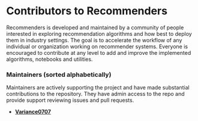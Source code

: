 <h1>Contributors to Recommenders</h1>
Recommenders is developed and maintained by a community of people interested in exploring recommendation algorithms and how best to deploy them in industry settings. The goal is to accelerate the workflow of any individual or organization working on recommender systems. Everyone is encouraged to contribute at any level to add and improve the implemented algorithms, notebooks and utilities.


<h3>Maintainers (sorted alphabetically)</h3>

Maintainers are actively supporting the project and have made substantial contributions to the repository.
They have admin access to the repo and provide support reviewing issues and pull requests.


* **[Variance0707](https://github.com/Variance0707)**
